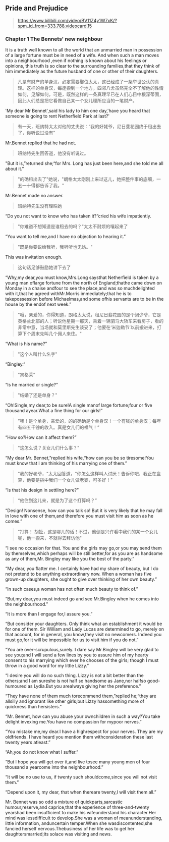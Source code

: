 ## Pride and Prejudice

> https://www.bilibili.com/video/BV11Z4y1W7xK/?spm_id_from=333.788.videocard.15

### Chapter 1 The Bennets' new neighbour

It is a truth well known to all the world that an unmarried man in possession of a large fortune must be in need of a wife. And when such a man moves into a neighbourhood ,even if nothing is known about his feelings or opinions, this truth is so clear to the surrounding families,that they think of him immediately as the future husband of one or other of their daughters.

> 凡是有财产的单身汉，必定需要娶位太太，这已经成了一条举世公认的真理。这样的单身汉，每逢搬到一个地方，四邻八舍虽然完全不了解他的性情如何，见解如何，可是，既然这样的一条真理早已在人们心目中根深蒂固，因此人们总是把它看做自己某一个女儿理所应当的一笔财产。

'My dear Mr Bennet',said  his lady to him   one day,'have you heard that someone is going to rent Netherfield Park at  last?'

> 有一天，班纳特太太对他的丈夫说：“我的好姥爷，尼日斐花园终于租出去了，你听说过没有”

Mr.Bennet replied that he had not.

> 班纳特先生回答道，他没有听说过。

"But it is,”returned she;“for Mrs. Long has just been here,and she told me all about it.”

> "的确租出去了"她说，"朗格太太刚刚上来过这儿，她把整件事的底细，一五一十得都告诉了我。"

Mr.Bennet made no answer.

> 班纳特先生没有理睬她

“Do you not want to know who has taken it?”cried his wife impatiently.

> "你难道不想知道是谁租去的吗？"太太不耐烦的嚷起来了

“You want to tell me,and I have no objection to hearing it.”

> "既是你要说给我听，我听听也无妨。"

This was invitation enough.

> 这句话足够鼓励她讲下去了

“Why,my dear,you must know,Mrs.Long saysthat Netherfield is taken by a young man oflarge fortune from the north of England;thathe came down on Monday in a chaise andfour to see the place,and was so muchdelighted with it,that he agreed withMr.Morris immediately;that he is to takepossession before Michaelmas,and some ofhis servants are to be in the house by the endof next week.”

> "哦，亲爱的，你得知道，朗格太太说，租尼日斐花园的是个阔少爷，它是英格兰北部的人；听说他星期一那天，乘着一辆驷马大轿车来看房子，看的非常中意，当场就和莫里斯先生谈妥了；他要在‘米迦勒节’以前搬进来，打算下个周末先叫几个佣人来住。"

“What is his name?”

> "这个人叫什么名字"

“Bingley.”

> "宾格莱"

“Is he married or single?”

> "结婚了还是单身？"

“Oh!Single,my dear,to be sure!A single manof large fortune;four or five thousand ayear.What a fine thing for our girls!”

> ”噢！是个单身，亲爱的，的的确确是个单身汉！一个有钱的单身汉；每年有四五千镑的收入。真是女儿们的福气！“

“How so?How can it affect them?”

> "这怎么说？关女儿们什么事？"

“My dear Mr. Bennet,”replied his wife,“how can you be so tiresome!You must know that I am thinking of his marrying one of them.”

> "我的好老爷，"太太回答道，"你怎么这样叫人讨厌！告诉你吧，我正在盘算，他要是挑中我们一个女儿做老婆，可多好！"

“Is that his design in settling here?”

> “他住到这儿来，就是为了这个打算吗？”

“Design! Nonsense, how can you talk so! But it is very likely that he may fall in love with one of them,and therefore you must visit him as soon as he comes.”

> "打算！ 胡扯，这是哪儿的话！不过，他倒是兴许看中我们的某一个女儿呢，他一搬来，不就得去拜访他"

“I see no occasion for that. You and the girls may go,or you may send them by themselves,which perhaps will be still better,for as you are as handsome as any of them,Mr. Bingley may like you the best of the party.”

“My dear, you flatter me. I certainly have had my share of beauty, but I do not pretend to be anything extraordinary now. When a woman has five grown-up daughters, she ought to give over thinking of her own beauty.”

“In such cases,a woman has not often much beauty to think of.”

“But,my dear,you must indeed go and see Mr.Bingley when he comes into the neighbourhood.”

“It is more than I engage for,I assure you.”

“But consider your daughters. Only think what an establishment it would be for one of them. Sir William and Lady Lucas are determined to go, merely on that account, for in general, you know,they visit no newcomers. Indeed you must go,for it will be impossible for us to visit him if you do not.”

“You are over-scrupulous,surely. I dare say Mr.Bingley will be very glad to see you;and I will send a few lines by you to assure him of my hearty consent to his marrying which ever he chooses of the girls; though I must throw in a good word for my little Lizzy.”

“I desire you will do no such thing. Lizzy is not a bit better than the others;and I am sureshe is not half so handsome as Jane,nor halfso good-humoured as Lydia.But you arealways giving her the preference.”

“They have none of them much torecommend them,”replied he;“they are allsilly and ignorant like other girls;but Lizzy hassomething more of quickness than hersisters.”

“Mr. Bennet, how can you abuse your ownchildren in such a way?You take delight invexing me.You have no compassion for mypoor nerves.”

“You mistake me,my dear.I have a highrespect for your nerves. They are my oldfriends. I have heard you mention them withconsideration these last twenty years atleast.”

“Ah,you do not know what I suffer.”

“But I hope you will get over it,and live tosee many young men of four thousand a yearcome into the neighbourhood.”

“It will be no use to us, if twenty such shouldcome,since you will not visit them.”

“Depend upon it, my dear, that when thereare twenty,I will visit them all.”

Mr. Bennet was so odd a mixture of quickparts,sarcastic humour,reserve,and caprice,that the experience of three-and-twenty yearshad been insufficient to make his wifeunderstand his character.Her mind was lessdifficult to develop.She was a woman of meanunderstanding, little information, anduncertain temper.When she wasdiscontented,she fancied herself nervous.Thebusiness of her life was to get her daughtersmarried;its solace was visiting and news.